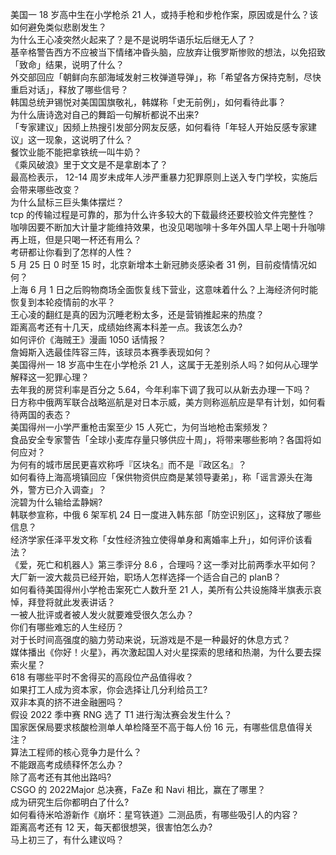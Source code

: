 美国一 18 岁高中生在小学枪杀 21 人，或持手枪和步枪作案，原因或是什么？该如何避免类似悲剧发生？  
为什么王心凌突然火起来了？是不是说明华语乐坛后继无人了？  
基辛格警告西方不应被当下情绪冲昏头脑，应放弃让俄罗斯惨败的想法，以免招致「致命」结果，说明了什么？  
外交部回应「朝鲜向东部海域发射三枚弹道导弹」，称「希望各方保持克制，尽快重启对话」，释放了哪些信号？  
韩国总统尹锡悦对美国国旗敬礼，韩媒称「史无前例」，如何看待此事？  
为什么唐诗逸对自己的舞蹈一句解析都说不出来?  
「专家建议」因频上热搜引发部分网友反感，如何看待「年轻人开始反感专家建议」这一现象，这说明了什么？  
餐饮业能不能把拿铁统一叫牛奶？  
《乘风破浪》里于文文是不是拿剧本了？  
最高检表示， 12-14 周岁未成年人涉严重暴力犯罪原则上送入专门学校，实施后会带来哪些改变？  
为什么鼠标三巨头集体摆烂？  
tcp 的传输过程是可靠的，那为什么许多较大的下载最终还要校验文件完整性？  
咖啡因要不断加大计量才能维持效果，也没见喝咖啡十多年外国人早上喝十升咖啡再上班，但是只喝一杯还有用么？  
考研都让你看到了怎样的人性？  
5 月 25 日 0 时至 15 时，北京新增本土新冠肺炎感染者 31 例，目前疫情情况如何？  
上海 6 月 1 日之后购物商场全面恢复线下营业，这意味着什么？上海经济何时能恢复到本轮疫情前的水平？  
王心凌的翻红是真的因为沉睡老粉太多，还是营销推起来的热度？  
距离高考还有十几天，成绩始终离本科差一点。我该怎么办?  
如何评价《海贼王》漫画 1050 话情报？  
詹姆斯入选最佳阵容三阵，该球员本赛季表现如何？  
美国得州一 18 岁高中生在小学枪杀 21 人，这属于无差别杀人吗？如何从心理学解释这一犯罪心理？  
去年我的房贷利率是百分之 5.64，今年利率下调了我可以从新去办理一下吗？  
日方称中俄两军联合战略巡航是对日本示威，美方则称巡航应是早有计划，如何看待两国的表态？  
美国得州一小学严重枪击案至少 15 人死亡，为何当地枪击案频发？  
食品安全专家警告「全球小麦库存量只够供应十周」，将带来哪些影响？各国将如何应对？  
为何有的城市居民更喜欢称呼『区块名』而不是『政区名』？  
如何看待上海高境镇回应「保供物资供应商是某领导妻弟」，称「谣言源头在海外，警方已介入调查」？  
浣碧为什么输给孟静娴?  
韩联参宣称，中俄 6 架军机 24 日一度进入韩东部「防空识别区」，这释放了哪些信息？  
经济学家任泽平发文称「女性经济独立使得单身和离婚率上升」，如何评价该看法？  
《爱，死亡和机器人》第三季评分 8.6 ，合理吗？这一季对比前两季水平如何？  
大厂新一波大裁员已经开始，职场人怎样选择一个适合自己的 planB？  
如何看待美国得州小学枪击案死亡人数升至 21 人，美所有公共设施降半旗表示哀悼，拜登将就此发表讲话？  
一被人批评或者被人发火就要难受很久怎么办？  
你们有哪些难忘的人生经历？  
对于长时间高强度的脑力劳动来说，玩游戏是不是一种最好的休息方式？  
媒体播出《你好！火星》，再次激起国人对火星探索的思绪和热潮，为什么要去探索火星？  
618 有哪些平时不舍得买的高段位产品值得收？  
如果打工人成为资本家，你会选择让几分利给员工?  
双非本真的挤不进金融圈吗？  
假设 2022 季中赛 RNG 选了 T1 进行淘汰赛会发生什么？  
国家医保局要求核酸检测单人单检降至不高于每人份 16 元，有哪些信息值得关注？  
算法工程师的核心竞争力是什么？  
不能跟高考成绩释怀怎么办？  
除了高考还有其他出路吗?  
CSGO 的 2022Major 总决赛，FaZe 和 Navi 相比，赢在了哪里？  
成为研究生后你都明白了什么?  
如何看待米哈游新作《崩坏：星穹铁道》二测品质，有哪些吸引人的内容？  
距离高考还有 12 天，每天都很想哭，很害怕怎么办?  
马上初三了，有什么建议吗？  
